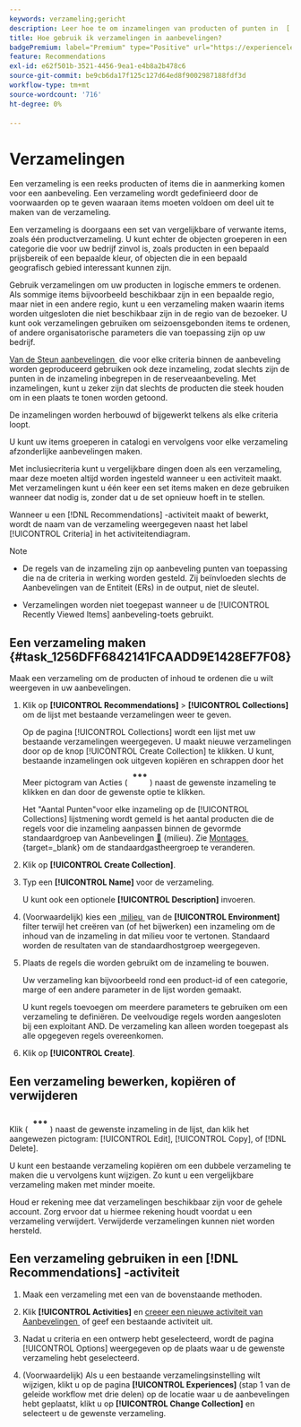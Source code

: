 ```yaml
---
keywords: verzameling;gericht
description: Leer hoe te om inzamelingen van producten of punten in  [!DNL Target Recommendations] te gebruiken.
title: Hoe gebruik ik verzamelingen in aanbevelingen?
badgePremium: label="Premium" type="Positive" url="https://experienceleague.adobe.com/docs/target/using/introduction/intro.html?lang=nl-NL#premium newtab=true" tooltip="Kijk wat er in Target Premium is opgenomen."
feature: Recommendations
exl-id: e62f501b-3521-4456-9ea1-e4b8a2b478c6
source-git-commit: be9cb6da17f125c127d64ed8f9002987188fdf3d
workflow-type: tm+mt
source-wordcount: '716'
ht-degree: 0%

---
```


# Verzamelingen

Een verzameling is een reeks producten of items die in aanmerking komen voor een aanbeveling. Een verzameling wordt gedefinieerd door de voorwaarden op te geven waaraan items moeten voldoen om deel uit te maken van de verzameling.

Een verzameling is doorgaans een set van vergelijkbare of verwante items, zoals één productverzameling. U kunt echter de objecten groeperen in een categorie die voor uw bedrijf zinvol is, zoals producten in een bepaald prijsbereik of een bepaalde kleur, of objecten die in een bepaald geografisch gebied interessant kunnen zijn.

Gebruik verzamelingen om uw producten in logische emmers te ordenen. Als sommige items bijvoorbeeld beschikbaar zijn in een bepaalde regio, maar niet in een andere regio, kunt u een verzameling maken waarin items worden uitgesloten die niet beschikbaar zijn in de regio van de bezoeker. U kunt ook verzamelingen gebruiken om seizoensgebonden items te ordenen, of andere organisatorische parameters die van toepassing zijn op uw bedrijf.

[&#x200B; Van de Steun aanbevelingen &#x200B;](/help/main/c-recommendations/c-algorithms/backup-recs.md) die voor elke criteria binnen de aanbeveling worden geproduceerd gebruiken ook deze inzameling, zodat slechts zijn de punten in de inzameling inbegrepen in de reserveaanbeveling. Met inzamelingen, kunt u zeker zijn dat slechts de producten die steek houden om in een plaats te tonen worden getoond.

De inzamelingen worden herbouwd of bijgewerkt telkens als elke criteria loopt.

U kunt uw items groeperen in catalogi en vervolgens voor elke verzameling afzonderlijke aanbevelingen maken.

Met inclusiecriteria kunt u vergelijkbare dingen doen als een verzameling, maar deze moeten altijd worden ingesteld wanneer u een activiteit maakt. Met verzamelingen kunt u één keer een set items maken en deze gebruiken wanneer dat nodig is, zonder dat u de set opnieuw hoeft in te stellen.

Wanneer u een [!DNL Recommendations] -activiteit maakt of bewerkt, wordt de naam van de verzameling weergegeven naast het label [!UICONTROL Criteria] in het activiteitendiagram.

>[!NOTE]
>
>* De regels van de inzameling zijn op aanbeveling punten van toepassing die na de criteria in werking worden gesteld. Zij beïnvloeden slechts de Aanbevelingen van de Entiteit (ERs) in de output, niet de sleutel.
>
>* Verzamelingen worden niet toegepast wanneer u de [!UICONTROL Recently Viewed Items] aanbeveling-toets gebruikt.

## Een verzameling maken {#task_1256DFF6842141FCAADD9E1428EF7F08}

Maak een verzameling om de producten of inhoud te ordenen die u wilt weergeven in uw aanbevelingen.

1. Klik op **[!UICONTROL Recommendations]** > **[!UICONTROL Collections]** om de lijst met bestaande verzamelingen weer te geven.

   Op de pagina [!UICONTROL Collections] wordt een lijst met uw bestaande verzamelingen weergegeven. U maakt nieuwe verzamelingen door op de knop [!UICONTROL Create Collection] te klikken. U kunt, bestaande inzamelingen ook uitgeven kopiëren en schrappen door het Meer pictogram van Acties ( ![&#x200B; Meer pictogram van Acties &#x200B;](/help/main/assets/icons/MoreSmallList.svg)) naast de gewenste inzameling te klikken en dan door de gewenste optie te klikken.

   Het &quot;Aantal Punten&quot;voor elke inzameling op de [!UICONTROL Collections] lijstmening wordt gemeld is het aantal producten die de regels voor die inzameling aanpassen binnen de gevormde standaardgroep van Aanbevelingen [&#128279;](/help/main/administrating-target/hosts.md) (milieu). Zie [&#x200B; Montages &#x200B;](https://experienceleague.adobe.com/docs/target-dev/developer/recommendations.html?lang=nl-NL){target=_blank} om de standaardgastheergroep te veranderen.

1. Klik op **[!UICONTROL Create Collection]**.

1. Typ een **[!UICONTROL Name]** voor de verzameling.

   U kunt ook een optionele **[!UICONTROL Description]** invoeren.

1. (Voorwaardelijk) kies een [&#x200B; milieu &#x200B;](/help/main/administrating-target/environments.md) van de **[!UICONTROL Environment]** filter terwijl het creëren van (of het bijwerken) een inzameling om de inhoud van de inzameling in dat milieu voor te vertonen. Standaard worden de resultaten van de standaardhostgroep weergegeven.

1. Plaats de regels die worden gebruikt om de inzameling te bouwen.

   Uw verzameling kan bijvoorbeeld rond een product-id of een categorie, marge of een andere parameter in de lijst worden gemaakt.

   U kunt regels toevoegen om meerdere parameters te gebruiken om een verzameling te definiëren. De veelvoudige regels worden aangesloten bij een exploitant AND. De verzameling kan alleen worden toegepast als alle opgegeven regels overeenkomen.

1. Klik op **[!UICONTROL Create]**.

<!-- ## Create a collection using [!UICONTROL Advanced Search]

You can also create collections using [!UICONTROL Advanced Search] on the [Catalog Search](/help/main/c-recommendations/c-products/catalog-search.md#save-as) page ([!UICONTROL Recommendations] > [!UICONTROL Catalog Search] > [!UICONTROL Advanced Search]). 

![Save as dialog](/help/main/c-recommendations/c-products/assets/save-as.png)

After creating a search using "id > contains," for example, you can then click [!UICONTROL Save As] > [!UICONTROL Collection].

>[!IMPORTANT]
>
>The [!UICONTROL Advanced Search] functionality is case-insensitive; however, products returned at the time of delivery are based on case-sensitive search. This mismatch might lead to confusion. Ensure that you consider case-sensitivity when you create collections based on results using the [!UICONTROL Advanced Search] functionality. For example, if you perform a search for "Holiday," that initial search lists results containing "Holiday" and "holiday." If you then create a catalog with the intent to return products containing "holiday," only products containing "holiday" are returned. Products containing "Holiday" are not returned. -->

## Een verzameling bewerken, kopiëren of verwijderen

Klik ( ![&#x200B; Meer pictogram van Acties &#x200B;](/help/main/assets/icons/MoreSmallList.svg)) naast de gewenste inzameling in de lijst, dan klik het aangewezen pictogram: [!UICONTROL Edit], [!UICONTROL Copy], of [!DNL Delete].

U kunt een bestaande verzameling kopiëren om een dubbele verzameling te maken die u vervolgens kunt wijzigen. Zo kunt u een vergelijkbare verzameling maken met minder moeite.

Houd er rekening mee dat verzamelingen beschikbaar zijn voor de gehele account. Zorg ervoor dat u hiermee rekening houdt voordat u een verzameling verwijdert. Verwijderde verzamelingen kunnen niet worden hersteld.

## Een verzameling gebruiken in een [!DNL Recommendations] -activiteit

1. Maak een verzameling met een van de bovenstaande methoden.

1. Klik **[!UICONTROL Activities]** en [&#x200B; creeer een nieuwe activiteit van Aanbevelingen &#x200B;](/help/main/c-recommendations/t-create-recs-activity/create-recs-activity.md) of geef een bestaande activiteit uit.

1. Nadat u criteria en een ontwerp hebt geselecteerd, wordt de pagina [!UICONTROL Options] weergegeven op de plaats waar u de gewenste verzameling hebt geselecteerd.

1. (Voorwaardelijk) Als u een bestaande verzamelingsinstelling wilt wijzigen, klikt u op de pagina **[!UICONTROL Experiences]** (stap 1 van de geleide workflow met drie delen) op de locatie waar u de aanbevelingen hebt geplaatst, klikt u op **[!UICONTROL Change Collection]** en selecteert u de gewenste verzameling.
